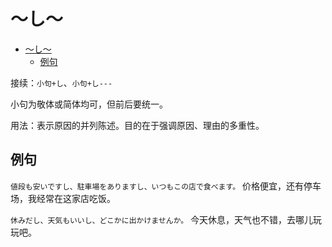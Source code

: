 # ～し～

- [～し～](#し)
  - [例句](#例句)

接续：`小句+し`、`小句+し---`

小句为敬体或简体均可，但前后要统一。

用法：表示原因的并列陈述。目的在于强调原因、理由的多重性。

## 例句

`値段も安いですし、駐車場をありますし、いつもこの店で食べます。` 价格便宜，还有停车场，我经常在这家店吃饭。

`休みだし、天気もいいし、どこかに出かけませんか。` 今天休息，天气也不错，去哪儿玩玩吧。
